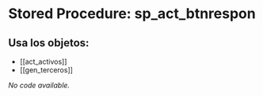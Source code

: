 # Stored Procedure: sp_act_btnrespon

## Usa los objetos:
- [[act_activos]]
- [[gen_terceros]]

*No code available.*
